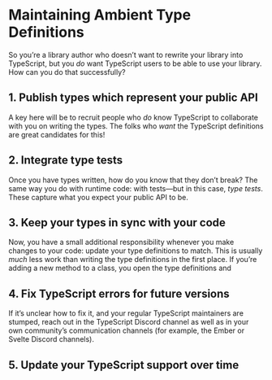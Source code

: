 # Maintaining Ambient Type Definitions

So you’re a library author who doesn’t want to rewrite your library into TypeScript, but you *do* want TypeScript users to be able to use your library. How can you do that successfully?

## 1. Publish types which represent your public API

<!-- TODO: fill out the big picture here -->

A key here will be to recruit people who *do* know TypeScript to collaborate with you on writing the types. The folks who *want* the TypeScript definitions are great candidates for this!


## 2. Integrate type tests

Once you have types written, how do you know that they don’t break? The same way you do with runtime code: with tests—but in this case, *type tests*. These capture what you expect your public API to be.

<!-- TODO: explain how type tests work and what to do in CI -->


## 3. Keep your types in sync with your code

Now, you have a small additional responsibility whenever you make changes to your code: update your type definitions to match. This is usually *much* less work than writing the type definitions in the first place. If you’re adding a new method to a class, you open the type definitions and 

<!-- TODO: explain how to deal with this over time -->


## 4. Fix TypeScript errors for future versions

<!-- TODO: *very* short summary of the kind of thing that happens -->

If it’s unclear how to fix it, and your regular TypeScript maintainers are stumped, reach out in the TypeScript Discord channel as well as in your own community’s communication channels (for example, the Ember or Svelte Discord channels).

<!-- TODO: explain how to fix and link out to SemVer guide for deep dive -->


## 5. Update your TypeScript support over time

<!-- TODO: analogize to Node -->
